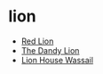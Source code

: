 # lion

 * [Red Lion](../../index/r/red-lion-200348.json)
 * [The Dandy Lion](../../index/t/the-dandy-lion-394702.json)
 * [Lion House Wassail](../../index/l/lion-house-wassail.json)
